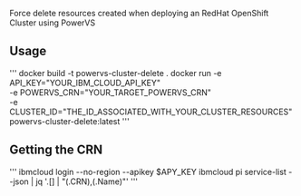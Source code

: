 Force delete resources created when deploying an RedHat OpenShift Cluster using PowerVS

## Usage

'''
  docker build -t powervs-cluster-delete .
  docker run -e API_KEY="YOUR_IBM_CLOUD_API_KEY" \
  -e POWERVS_CRN="YOUR_TARGET_POWERVS_CRN" \
  -e CLUSTER_ID="THE_ID_ASSOCIATED_WITH_YOUR_CLUSTER_RESOURCES" \
  powervs-cluster-delete:latest
'''

## Getting the CRN

'''
ibmcloud login --no-region --apikey $APY_KEY
ibmcloud pi service-list --json | jq '.[] | "\(.CRN),\(.Name)"'
'''
